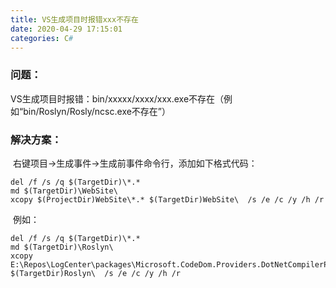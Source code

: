 ```yaml
---
title: VS生成项目时报错xxx不存在
date: 2020-04-29 17:15:01
categories: C#
---
```


### 问题：

​	VS生成项目时报错：bin/xxxxx/xxxx/xxx.exe不存在（例如“bin/Roslyn/Rosly/ncsc.exe不存在”）

### 解决方案：

​	右键项目→生成事件→生成前事件命令行，添加如下格式代码：

```shell
del /f /s /q $(TargetDir)\*.*
md $(TargetDir)\WebSite\
xcopy $(ProjectDir)WebSite\*.* $(TargetDir)WebSite\  /s /e /c /y /h /r
```

​	例如：

```shell
del /f /s /q $(TargetDir)\*.*
md $(TargetDir)\Roslyn\
xcopy E:\Repos\LogCenter\packages\Microsoft.CodeDom.Providers.DotNetCompilerPlatform.2.0.1\tools\Roslyn45\*.* $(TargetDir)Roslyn\  /s /e /c /y /h /r
```





